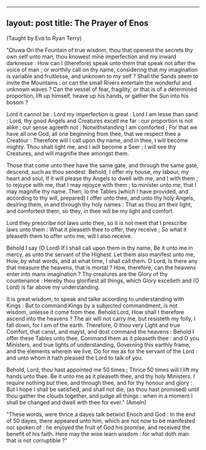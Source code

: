 
---
layout: post
title: The Prayer of Enos
---

(Taught by Eva to Ryan Terry)
<p><p>
"Oluwa Ori the Fountain of true wisdom, thou that openest the secrets thy own self unto man, thou knowest mine imperfection and my inward darknesse : How can I (therefore) speak unto them that speak not after the voice of man ; or worthily call on thy name, considering that my imagination is variable and fruitlesse, and unknown to my self ? Shall the Sands seem to invite the Mountains : or can the small Rivers entertain the wonderful and unknown waves ? Can the vessel of fear, fragility, or that is of a determined proportion, lift up himself, heave up his hands, or gather the Sun into his bosom ?
<p><p>
Lord it cannot be : Lord my imperfection is great : Lord I am lesse than sand : Lord, thy good Angels and Creatures excell me far : our proportion is not alike ; our sense agreeth not : Notwithstanding I am comforted ; For that we have all one God, all one beginning from thee, that we respect thee a Creatour : Therefore will I call upon thy name, and in thee, I will become mighty. Thou shalt light me, and I will become a Seer ; I will see thy Creatures, and will magnifie thee amongst them.
<p><p>
Those that come unto thee have the same gate, and through the same gate, descend, such as thou sendest. Behold, I offer my house, my labour, my heart and soul, If it will please thy Angels to dweIl with me, and I with them ; to rejoyce with me, that I may rejoyce with them ; to minister unto me, that I may magnifie thy name. Then, lo the Tables (which I have provided, and according to thy will, prepared) I offer unto thee, and unto thy holy Angels, desiring them, in and through thy holy names : That as thou art their light, and comfortest them, so they, in thee will be my light and comfort.
<p><p>
Lord they prescribe not laws unto thee, so it is not meet that I prescribe laws unto them : What it pleaseth thee to offer, they receive ; So what it pleaseth them to offer unto me, will I also receive.
<p><p> Behold I say (O Lord) If I shall call upon them in thy name, Be it unto me in mercy, as unto the servant of the Highest. Let them also manifest unto me, How, by what words, and at what time, I shall call them. O Lord, Is there any that measure the heavens, that is mortal ? How, therefore, can the heavens enter into mans imagination ? Thy creatures are the Glory of thy countenance : Hereby thou glorifiest all things, which Glory excelleth and (O Lord) is far above my understanding.

It is great wisdom, to speak and talke according to understanding with Kings : But to command Kings by a subjected commandment, is not wisdom, unlesse it come from thee. Behold Lord, How shall I therefore ascend into the heavens ? The air wlll not carry me, but resisteth my folly, I fall down, for I am of the earth. Therefore, O thou very Light and true Comfort, that canst, and mayst, and dost command the heavens : Behold I offer these Tables unto thee, Command them as it pleaseth thee : and O you Ministers, and true lights of understanding, Governing this earthly frame, and the elements wherein we live, Do for me as for the servant of the Lord : and unto whom it hath pleased the Lord to talk of you.
<p><p>
Behold, Lord, thou hast appointed me 50 times ; Thrice 50 times will I lift my hands unto thee. Be it unto me as it pleaseth thee, and thy holy Ministers. I require nothing but thee, and through thee, and for thy honour and glory : But I hope I shall be satisfied, and shall not die, (as thou hast promised) until thou gather the clouds together, and judge all things : when in a moment I shall be changed and dwell with thee for ever." (AmeIn)
<p><p>
"These words, were thrice a dayes talk betwixt Enoch and God : In the end of 50 dayes, there appeared unto him, which are not now to be manifested nor spoken of : he enjoyed the fruit of God his promise, and received the benefit of his faith. Here may the wise learn wisdom : for what doth man that is not corruptible ?"
